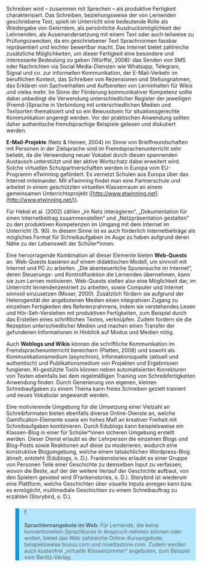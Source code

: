 <!-- filename: 05_Fremdsprachliche_Schreibfaehigkeit_entwickeln.md -->
<!-- title: Fremdsprachliche Schreibfähigkeit entwickeln -->

Schreiben wird – zusammen mit Sprechen – als produktive Fertigkeit charakterisiert. Das Schreiben, beziehungsweise der von Lernenden geschriebene Text, spielt im Unterricht eine bedeutende Rolle als Wiedergabe von Gelerntem, als persönliche Ausdrucksmöglichkeit der Lehrnenden, als Auseinandersetzung mit einem Text oder auch teilweise zu Prüfungszwecken, da ein geschriebener Text Sprachnormen fassbar repräsentiert und leichter bewertbar macht. Das Internet bietet zahlreiche zusätzliche Möglichkeiten, um dieser Fertigkeit eine besondere und interessante Bedeutung zu geben (Würffel, 2008): das Senden von SMS oder Nachrichten via Social Media-Diensten wie Whatsapp, Telegram, Signal und co. zur informellen Kommunikation, der E-Mail-Verkehr im beruflichen Kontext, das Schreiben von Rezensionen und Stellungnahmen, das Erklären von Sachverhalten und Aufbereiten von Lerninhalten für Wikis und vieles mehr. Im Sinne der Förderung kommunikativer Kompetenz sollte dabei unbedingt die Verwendung unterschiedlicher Register der jeweiligen (Fremd-)Sprache in Verbindung mit unterschiedlichen Medien und Textsorten thematisiert und so ein Bewusstsein für situationsgerechte Kommunikation angeregt werden. Vor der praktischen Anwendung sollten daher authentische fremdsprachige Beispiele gelesen und diskutiert werden.

**E-Mail-Projekte** (Netz & Heinen, 2004) im Sinne von Brieffreundschaften mit Personen in der Zielsprache sind im Fremdsprachenunterricht sehr beliebt, da die Verwendung neuer Vokabel durch diesen spannenden Austausch unterstützt und der aktive Wortschatz dabei erweitert wird. Solche virtuellen Schulpartnerschaften werden in Europa vom EU-Programm eTwinning gefördert. Es vernetzt Schulen aus Europa über das Internet miteinander. Mit eTwinning findet man eine Partnerschule und arbeitet in einem geschützten virtuellen Klassenraum an einem gemeinsamen Unterrichtsprojekt ([http://www.etwinning.net](http://www.etwinning.net/)).

Für Hebel et al. (2002) zählen „im Netz interagieren“, „Dokumentation für einen Internetbeitrag zusammenstellen“ und „Netzpräsentation gestalten“ zu den produktiven Kompetenzen im Umgang mit dem Internet im Unterricht (S. 90). In diesem Sinne ist es auch förderlich Internetbeiträge als mögliches Format für Schreibaufgaben im Auge zu haben aufgrund deren Nähe zu der Lebenswelt der Schüler\*innen.

Eine hervorragende Kombination all dieser Elemente bieten **Web-Quests** an. Web-Quests basieren auf einem didaktischen Modell, um sinnvoll mit Internet und PC zu arbeiten. „Die abenteuerliche Spurensuche im Internet“, deren Steuerungs- und Kontrollfunktion die Lernenden übernehmen, kann sie zum Lernen motivieren. Web-Quests stellen also eine Möglichkeit dar, im Unterricht lernendenzentriert zu arbeiten, sowie Computer und Internet sinnvoll einzusetzen (Moser, 2000). Zusätzlich fördern sie aufgrund der Heterogenität der angebotenen Medien einen integrativen Zugang zu einzelnen Fertigkeiten des Referenzrahmens, indem sie verstehendes Lesen und Hör-Seh-Verstehen mit produktiven Fertigkeiten, zum Beispiel durch das Erstellen eines schriftlichen Textes, verknüpfen. Zudem fordern sie die Rezeption unterschiedlicher Medien und machen einen Transfer der gefundenen Informationen in Hinblick auf Modus und Medien nötig.

Auch **Weblogs und Wikis** können die schriftliche Kommunikation im Fremdsprachenunterricht bereichern (Platten, 2008) und sowohl als Kommunikationsmedium (asynchron), Informationsquelle (aktuell und authentisch) und Publikationsmedium von Projekten und Ergebnissen fungieren. KI-gestützte Tools können neben automatisierten Korrekturen von Texten ebenfalls bei dem regelmäßigen Training von Schreibfertigkeiten Anwendung finden. Durch Generierung von eigenen, kleinen Schreibaufgaben zu einem Thema kann freies Schreiben gezielt trainiert und neues Vokabular angewandt werden.

Eine motivierende Umgebung für die Umsetzung einer Vielzahl an Schreibformaten bieten ebenfalls diverse Online-Dienste an, welche Gamification-Elemente sowie ein hohes Maß an kreativer Freiheit mit Schreibaufgaben kombinieren. Durch Edublogs kann beispielsweise ein Klassen-Blog in einer für Schüler\*innen sicheren Umgebung erstellt werden. Dieser Dienst erlaubt es der Lehrperson die einzelnen Blogs und Blog-Posts sowie Reaktionen auf diese zu moderieren, wodurch eine konstruktive Blogumgebung, welche einem tatsächlichen Wordpress-Blog ähnelt, entsteht (Edublogs, o. D.). Frankenstories erlaubt es einer Gruppe von Personen Teile einer Geschichte zu demselben Input zu verfassen, wovon die Beste, auf der der weitere Verlauf der Geschichte aufbaut, von den Spielern gevoted wird (Frankenstories, o. D.). Storybird ist wiederum eine Plattform, welche Geschichten über visuelle Inputs anregen kann bzw. es ermöglicht, multimediale Geschichten zu einem Schreibauftrag zu erzählen (Storybird, o. D.).

<blockquote style="background: #B3E5FC; border-left: 10px solid #039BE5">

### !

**Sprachlernangebote im Web**: Für Lernende, die keine konventionellen Sprachkurse in Anspruch nehmen können oder wollen, bietet das Web zahlreiche Online-Kursangebote, beispielsweise busuu.com und rosettastone.com. Zudem werden auch kostenfrei „virtuelle Klassenzimmer“ angeboten, zum Beispiel vom Berlitz-Verlag.

</blockquote>
